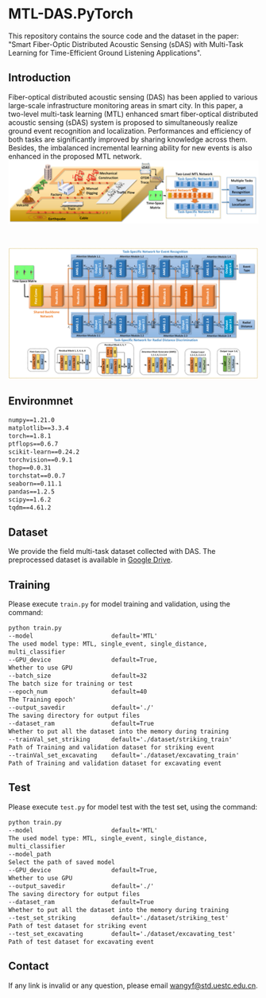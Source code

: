 # MTL-DAS.PyTorch
This repository contains the source code and the dataset in the paper: "Smart Fiber-Optic Distributed Acoustic Sensing (sDAS) with Multi-Task Learning for Time-Efficient Ground Listening Applications".


## Introduction

Fiber-optical distributed acoustic sensing (DAS) has been applied to various large-scale infrastructure monitoring areas in smart city. In this paper, a two-level multi-task learning (MTL) enhanced smart fiber-optical distributed acoustic sensing (sDAS) system is proposed to simultaneously realize ground event recognition and localization. Performances and efficiency of both tasks are significantly improved by sharing knowledge across them. Besides, the imbalanced incremental learning ability for new events is also enhanced in the proposed MTL network. 
![](figures/overall.png)

<br/>

![](figures/model.png)


## Environmnet
```
numpy==1.21.0
matplotlib==3.3.4
torch==1.8.1
ptflops==0.6.7
scikit-learn==0.24.2
torchvision==0.9.1
thop==0.0.31
torchstat==0.0.7
seaborn==0.11.1
pandas==1.2.5
scipy==1.6.2
tqdm==4.61.2
```

## Dataset 
We provide the field multi-task dataset collected with DAS.
The preprocessed dataset is available in [Google Drive](https://drive.google.com/file/d/1Ove2MgeWnl7mXwvl_DOG9OtEUWcP8AX8/view?usp=sharing).

## Training
Please execute `train.py` for model training and validation, using the command:
```
python train.py 
--model                      default='MTL'                            The used model type: MTL, single_event, single_distance, multi_classifier
--GPU_device                 default=True,                            Whether to use GPU
--batch_size                 default=32                               The batch size for training or test
--epoch_num                  default=40                               The Training epoch'
--output_savedir             default='./'                             The saving directory for output files
--dataset_ram                default=True                             Whether to put all the dataset into the memory during training
--trainVal_set_striking      default='./dataset/striking_train'       Path of Training and validation dataset for striking event
--trainVal_set_excavating    default='./dataset/excavating_train'     Path of Training and validation dataset for excavating event

```

## Test
Please execute `test.py` for model test with the test set, using the command:
```
python train.py 
--model                      default='MTL'                            The used model type: MTL, single_event, single_distance, multi_classifier
--model_path                                                          Select the path of saved model
--GPU_device                 default=True,                            Whether to use GPU
--output_savedir             default='./'                             The saving directory for output files
--dataset_ram                default=True                             Whether to put all the dataset into the memory during training
--test_set_striking          default='./dataset/striking_test'        Path of test dataset for striking event
--test_set_excavating        default='./dataset/excavating_test'      Path of test dataset for excavating event
```




## Contact
If any link is invalid or any question, please email wangyf@std.uestc.edu.cn.
